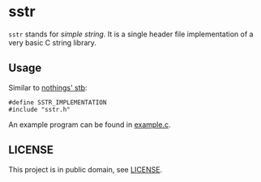 # sstr

`sstr` stands for *simple string*. It is a single header file implementation of
a very basic C string library.

## Usage

Similar to [nothings' stb](https://github.com/nothings/stb):

```
#define SSTR_IMPLEMENTATION
#include "sstr.h"
```

An example program can be found in [example.c](example.c).

## LICENSE

This project is in public domain, see [LICENSE](LICENSE).
